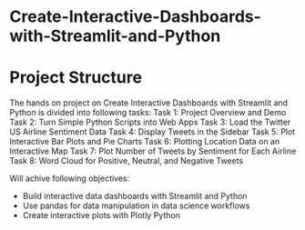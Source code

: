 # Create-Interactive-Dashboards-with-Streamlit-and-Python
# Project Structure

The hands on project on Create Interactive Dashboards with Streamlit and Python is divided into following tasks:
Task 1: Project Overview and Demo
Task 2: Turn Simple Python Scripts into Web Apps
Task 3: Load the Twitter US Airline Sentiment Data
Task 4: Display Tweets in the Sidebar
Task 5: Plot Interactive Bar Plots and Pie Charts
Task 6: Plotting Location Data on an Interactive Map
Task 7: Plot Number of Tweets by Sentiment for Each Airline
Task 8: Word Cloud for Positive, Neutral, and Negative Tweets

Will achive following objectives:
*  Build interactive data dashboards with Streamlit and Python
*  Use pandas for data manipulation in data science workflows
*  Create interactive plots with Plotly Python
